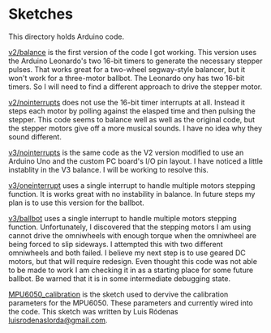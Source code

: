 # Sketches

This directory holds Arduino code.


[v2/balance](https://github.com/SteveGeyer/Doris/tree/master/sketches/v2/balance) is the first version of the code I got working. This version uses the Arduino Leonardo's two 16-bit timers to generate the necessary stepper pulses. That works great for a two-wheel segway-style balancer, but it won't work for a three-motor ballbot. The Leonardo ony has two 16-bit timers. So I will need to find a different approach to drive the stepper motor.

[v2/nointerrupts](https://github.com/SteveGeyer/Doris/tree/master/sketches/v2/nointerrupts) does not use the 16-bit timer interrupts at all. Instead it steps each motor by polling against the elasped time and then pulsing the stepper. This code seems to balance well as well as the original code, but the stepper motors give off a more musical sounds. I have no idea why they sound different.

[v3/nointerrupts](https://github.com/SteveGeyer/Doris/tree/master/sketches/v3/nointerrupts) is the same code as the V2 version modified to use an Arduino Uno and the custom PC board's I/O pin layout. I have noticed a little instablity in the V3 balance. I will be working to resolve this.

[v3/oneinterrupt](https://github.com/SteveGeyer/Doris/tree/master/sketches/v3/interrupt) uses a single interrupt to handle multiple motors stepping function. It is works great with no instability in balance. In future steps my plan is to use this version for the ballbot.

[v3/ballbot](https://github.com/SteveGeyer/Doris/tree/master/sketches/v3/ballbot) uses a single interrupt to handle multiple motors stepping function. Unfortunately, I discovered that the stepping motors I am using cannot drive the omniwheels with enough torque when the omniwheel are being forced to slip sideways. I attempted this with two different omniwheels and both failed. I believe my next step is to use geared DC motors, but that will require redesign. Even thought this code was not able to be made to work I am checking it in as a starting place for some future ballbot. Be warned that it is in some intermediate debugging state.

[MPU6050_calibration](https://github.com/SteveGeyer/Doris/tree/master/sketches/MPU6050_calibration) is the sketch used to dervive the calibration parameters for the MPU6050. These parameters and currently wired into the code. This sketch was written by Luis Ródenas <luisrodenaslorda@gmail.com>.
